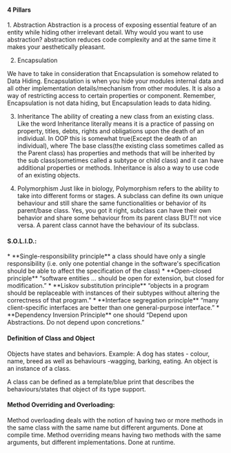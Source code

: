 <h4>4 Pillars</h4>
1.	Abstraction
Abstraction is a process of exposing essential feature of an entity
while hiding other irrelevant detail. Why would you want to use abstraction?
abstraction reduces code complexity and at the same time it makes your aesthetically 
pleasant.

2.	Encapsulation

We have to take in consideration that Encapsulation is somehow related to Data Hiding.
Encapsulation is when you hide your modules internal data and all other implementation 
details/mechanism from other modules. It is also a way of restricting access to certain 
properties or component. 
Remember, Encapsulation is not data hiding, but Encapsulation leads to data hiding.

3.	Inheritance
The ability of creating a new class from an existing class.
Like the word Inheritance literally means it is a practice of passing on property, titles, 
debts, rights and obligations upon the death of an individual. In OOP this is somewhat 
true(Except the death of an individual), where The base class(the existing class sometimes 
called as the Parent class) has properties and methods that will be inherited by the sub 
class(sometimes called a subtype or child class) and it can have additional properties or
methods.
Inheritance is also a way to use code of an existing objects.

4.	Polymorphism
Just like in biology, Polymorphism refers to the ability to take into different forms or stages. 
A subclass can define its own unique behaviour and still share the same functionalities or behavior 
of its parent/base class. Yes, you got it right, subclass can have their own behavior and share 
some behaviour from its parent class BUT!! not vice versa.
A parent class cannot have the behaviour of its subclass.

<h4>S.O.L.I.D.:</h4>
* **Single-responsibility principle**
a class should have only a single responsibility (i.e. only one potential change in the software's 
    specification should be able to affect the specification of the class)
* **Open-closed principle**
“software entities … should be open for extension, but closed for modification.”
* **Liskov substitution principle**
“objects in a program should be replaceable with instances of their subtypes without altering the 
    correctness of that program.”
* **Interface segregation principle**
“many client-specific interfaces are better than one general-purpose interface.”
* **Dependency Inversion Principle**
one should “Depend upon Abstractions. Do not depend upon concretions.”


<h4>Definition of Class and Object</h4>
Objects have states and behaviors. Example: A dog has states - colour, name, breed as well as behaviours -wagging, 
barking, eating. An object is an instance of a class. 

A class can be defined as a template/blue print that describes the behaviours/states that object of its type support.

<h4>Method Overriding and Overloading:</h4>
Method overloading deals with the notion of having two or more methods in the same class with the same name but 
different arguments. Done at compile time.
Method overriding means having two methods with the same arguments, but different implementations. Done at runtime.

